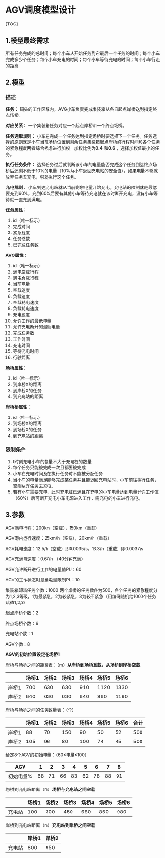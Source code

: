 # AGV调度模型设计

[TOC]



## 1.模型最终需求

所有任务完成的总时间；每个小车从开始任务到它最后一个任务的时间；每个小车完成多少个任务；每个小车充电的时间；每个小车等待充电的时间；每个小车行走的距离

## 2.模型

### 描述

**任务：**  码头的工作区域内，AVG小车负责完成集装箱从各自起点岸桥送到指定终点场桥。

**对应关系：** 一个集装箱任务对应一个起点岸桥和一个终点场桥。

**任务选取规则：** 小车在完成一个任务达到指定场桥时要选择下一个任务，任务选择的原则就是小车当前场桥位置到剩余任务集装箱起点岸桥的行程时间和各个任务的紧急程度两者综合考虑进行加权，加权比例为**0.4** 和**0.6** ，选择加权值最小的任务。

**执行任务条件：** 选择任务过后就判断该小车的电量能否完成这个任务到达终点场桥后还剩不低于10%的电量（10%为小车返回充电站的安全值），如果电量不够就放弃任务去充电，够就执行这个任务。

**充电规则：** 小车到达充电站就从当前剩余电量开始充电，充电站的限制就是最低要充到60%，充到60%后要有其他小车等待充电就在该时断开充电，没有小车等待就一直充到满电。

**任务属性：** 

1. id（唯一标示）
2. 完成时间
3. 紧急程度
4. 任务总数
5. 已完成任务数

**AVG属性：**

1. id（唯一标示）
2. 满电空载行程
3. 满电负载行程
4. 当前电量
5. 空载速度
6. 负载速度
7. 空载耗电速度
8. 负载耗电速度
9. 充电速度
10. 允许工作的最低电量
11. 允许充电断开的最低电量
12. 完成任务数
13. 工作时间
14. 充电时间
15. 等待充电时间
16. 行驶距离

**场桥属性：**

1. id（唯一标示）
2. 到岸桥X的距离
3. 到岸桥X的任务
4. 到充电站的距离



**岸桥桥属性：**

1. id（唯一标示）
2. 到场桥X的距离
3. 到场桥X的任务
4. 到充电站的距离







### 限制条件

1. t时刻充电小车的数量不大于充电桩的数量
2. 每个任务只能被完成一次且都要被完成
3. 小车在充电时间及在执行任务时不能被分配任务
4. 当小车的电量满足能够完成某任务并且能返回充电站时，小车前往执行任务，否则放弃任务去充电。
5. 若有小车需要充电，此时充电桩已满且在充电的小车电量达到电量允许工作值（60%）后可断开充电小车电源进入工作，需充电的小车进行充电。

## 3.参数

AGV满电行程：200km（空载），150km（重载）

AGV港内运行速度：25km/h（空载），20km/h（重载）

AGV耗电速度：12.5/h（空载）即0.0035/s，13.3/h（重载）即0.0037/s

AGV充满电速度：0.67/h （40分钟充满）

AGV允许断开进行工作的电量值PU：60

AGV的工作状态时最低电量限制PL：10

 

集装箱卸箱任务个数：1000   两个岸桥的任务数各为500，各个任务的紧急程度分为1,2,3等级，1为最紧急，2为较紧急，3为较不紧急（用编码随机给1000个任务赋值1,2,3）

起点岸桥个数：2

终点场桥个数：6

充电站个数：1

AGV个数：8

**AGV的初始位置设定在场桥1**



岸桥与场桥之间的距离表：（m）**从岸桥到场桥重载，从场桥到岸桥空载**



|      | 场桥1  | 场桥2  | 场桥3  | 场桥4  | 场桥5  | 场桥6  |
| ---- | ---- | ---- | ---- | ---- | ---- | ---- |
| 岸桥1  | 700  | 630  | 630  | 910  | 1120 | 1330 |
| 岸桥2  | 840  | 630  | 630  | 840  | 980  | 1190 |



岸桥与场桥之间的任务数量表：（个）

|      | 场桥1  | 场桥2  | 场桥3  | 场桥4  | 场桥5  | 场桥6  | 合计   |
| ---- | ---- | ---- | ---- | ---- | ---- | ---- | ---- |
| 岸桥1  | 88   | 70   | 150  | 90   | 50   | 52   | 500  |
| 岸桥2  | 105  | 96   | 80   | 100  | 74   | 45   | 500  |



给定8个AGV的初始电量：（60≤电量≤100）

| AGV   | 1    | 2    | 3    | 4    | 5    | 6    | 7    | 8    |
| ----- | ---- | ---- | ---- | ---- | ---- | ---- | ---- | ---- |
| 初始电量% | 68   | 71   | 66   | 83   | 62   | 78   | 88   | 91   |



场桥到充电站距离（m）**场桥与充电站之间空载**

|      | 场桥1  | 场桥2  | 场桥3  | 场桥4  | 场桥5  | 场桥6  |
| ---- | ---- | ---- | ---- | ---- | ---- | ---- |
| 充电站  | 100  | 300  | 450  | 680  | 850  | 980  |



岸桥到充电站距离（m）**充电站到岸桥之间空载**

|      | 岸桥1  | 岸桥2  |
| ---- | ---- | ---- |
| 充电站  | 800  | 950  |





